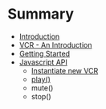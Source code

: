 # Summary

* [Introduction](README.md)
* [VCR - An Introduction](vcr_-_an_introduction.md)
* [Getting Started](getting_started.md)
* [Javascript API](javascript_api.md)
   * [Instantiate new VCR](instantiate_new_vcr.md)
   * [play()](play.md)
   * mute()
   * stop()

